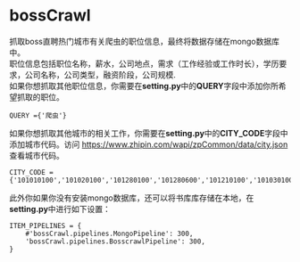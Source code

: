 # bossCrawl
抓取boss直聘热门城市有关爬虫的职位信息，最终将数据存储在mongo数据库中。  
职位信息包括职位名称，薪水，公司地点，需求（工作经验或工作时长），学历要求，公司名称，公司类型，融资阶段，公司规模.  
如果你想抓取其他职位信息，你需要在**setting.py**中的**QUERY**字段中添加你所希望抓取的职位。  
```
QUERY ={'爬虫'}
```
如果你想抓取其他城市的相关工作，你需要在**setting.py**中的**CITY_CODE**字段中添加城市代码。访问 https://www.zhipin.com/wapi/zpCommon/data/city.json 查看城市代码。  
```
CITY_CODE ={'101010100','101020100','101280100','101280600','101210100','101030100','101110100','101190400','101200100','101230200','101250100','101270100','101180100','101040100'}

```
此外你如果你没有安装mongo数据库，还可以将书库库存储在本地，在**setting.py**中进行如下设置：
```
ITEM_PIPELINES = {
    #'bossCrawl.pipelines.MongoPipeline': 300,
    'bossCrawl.pipelines.BosscrawlPipeline': 300,
}
```
